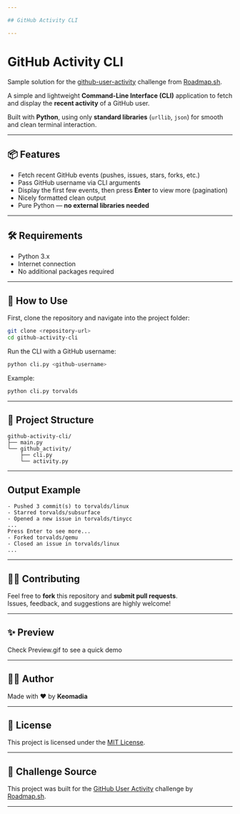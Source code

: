 ```yaml
---

## GitHub Activity CLI

---
```


# GitHub Activity CLI

Sample solution for the [github-user-activity](https://roadmap.sh/projects/github-user-activity) challenge from [Roadmap.sh](https://roadmap.sh).

A simple and lightweight **Command-Line Interface (CLI)** application to fetch and display the **recent activity** of a GitHub user.

Built with **Python**, using only **standard libraries** (`urllib`, `json`) for smooth and clean terminal interaction.

---

## 📦 Features

- Fetch recent GitHub events (pushes, issues, stars, forks, etc.)
- Pass GitHub username via CLI arguments
- Display the first few events, then press **Enter** to view more (pagination)
- Nicely formatted clean output
- Pure Python — **no external libraries needed**

---

## 🛠 Requirements

- Python 3.x
- Internet connection
- No additional packages required

---

## 🚀 How to Use

First, clone the repository and navigate into the project folder:

```bash
git clone <repository-url>
cd github-activity-cli
```

Run the CLI with a GitHub username:

```bash
python cli.py <github-username>
```

Example:

```bash
python cli.py torvalds
```

---

## 📂 Project Structure

```
github-activity-cli/
├── main.py                
└── github_activity/
    ├── cli.py      
    └── activity.py      
```

---

## Output Example

```
- Pushed 3 commit(s) to torvalds/linux
- Starred torvalds/subsurface
- Opened a new issue in torvalds/tinycc
...
Press Enter to see more...
- Forked torvalds/qemu
- Closed an issue in torvalds/linux
...
```

---

## 👨‍💻 Contributing

Feel free to **fork** this repository and **submit pull requests**.  
Issues, feedback, and suggestions are highly welcome!

---



## ✨ Preview 

Check Preview.gif to see a quick demo

---

## 👨‍💻 Author

Made with ❤️ by **Keomadia**

---
## 📃 License

This project is licensed under the [MIT License](LICENSE).

---

## 🔗 Challenge Source

This project was built for the [GitHub User Activity](https://roadmap.sh/projects/github-user-activity) challenge by [Roadmap.sh](https://roadmap.sh).

---
